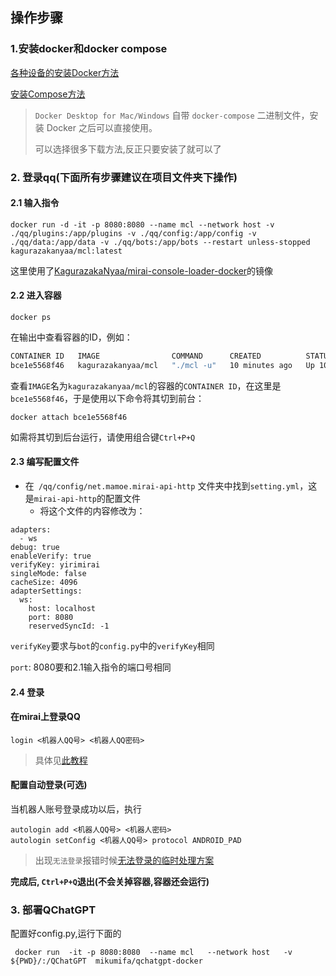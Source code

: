 

## 操作步骤

### 1.安装docker和docker compose

[各种设备的安装Docker方法](https://yeasy.gitbook.io/docker_practice/install)

[安装Compose方法](https://yeasy.gitbook.io/docker_practice/compose)

> `Docker Desktop for Mac/Windows` 自带 `docker-compose` 二进制文件，安装 Docker 之后可以直接使用。
>
> 可以选择很多下载方法,反正只要安装了就可以了

### 2. 登录qq(下面所有步骤建议在项目文件夹下操作)

#### 2.1 输入指令

```
docker run -d -it -p 8080:8080 --name mcl --network host -v ./qq/plugins:/app/plugins -v ./qq/config:/app/config -v   ./qq/data:/app/data -v ./qq/bots:/app/bots --restart unless-stopped kagurazakanyaa/mcl:latest
```

这里使用了[KagurazakaNyaa/mirai-console-loader-docker](https://github.com/KagurazakaNyaa/mirai-console-loader-docker)的镜像

#### 2.2 进入容器

```
docker ps
```
在输出中查看容器的ID，例如：
```sh
CONTAINER ID   IMAGE                COMMAND      CREATED          STATUS          PORTS                                       NAMES
bce1e5568f46   kagurazakanyaa/mcl   "./mcl -u"   10 minutes ago   Up 10 minutes   0.0.0.0:8080->8080/tcp, :::8080->8080/tcp   admiring_mendeleev
```
查看`IMAGE`名为`kagurazakanyaa/mcl`的容器的`CONTAINER ID`，在这里是`bce1e5568f46`，于是使用以下命令将其切到前台：
```
docker attach bce1e5568f46
```
如需将其切到后台运行，请使用组合键`Ctrl+P+Q`

#### 2.3 编写配置文件

- 在` /qq/config/net.mamoe.mirai-api-http` 文件夹中找到`setting.yml`，这是`mirai-api-http`的配置文件
  - 将这个文件的内容修改为：

```
adapters:
  - ws
debug: true
enableVerify: true
verifyKey: yirimirai
singleMode: false
cacheSize: 4096
adapterSettings:
  ws:
    host: localhost
    port: 8080
    reservedSyncId: -1
```

`verifyKey`要求与`bot`的`config.py`中的`verifyKey`相同

 `port`: 8080要和2.1输入指令的端口号相同

#### 2.4 登录

#### 在mirai上登录QQ

```
login <机器人QQ号> <机器人QQ密码>
```

> 具体见[此教程](https://yiri-mirai.wybxc.cc/tutorials/01/configuration#4-登录-qq)

#### 配置自动登录(可选)

当机器人账号登录成功以后，执行

```
autologin add <机器人QQ号> <机器人密码>
autologin setConfig <机器人QQ号> protocol ANDROID_PAD
```

> 出现`无法登录`报错时候[无法登录的临时处理方案](https://mirai.mamoe.net/topic/223/无法登录的临时处理方案)

**完成后, `Ctrl+P+Q`退出(不会关掉容器,容器还会运行)**

### 3. 部署QChatGPT

配置好config.py,运行下面的

```
 docker run  -it -p 8080:8080  --name mcl   --network host   -v ${PWD}/:/QChatGPT  mikumifa/qchatgpt-docker
```

